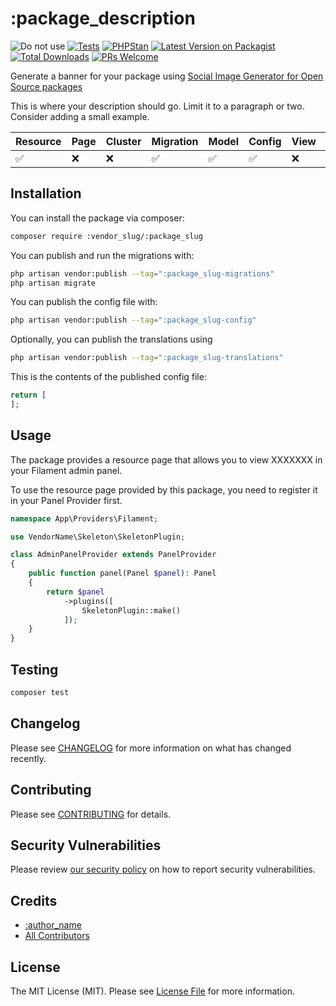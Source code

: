 # :package_description

![Do not use](https://img.shields.io/badge/Under%20development-Don't%20use-red)
[![Tests](https://github.com/:vendor_slug/:package_slug/actions/workflows/run-tests.yml/badge.svg)](https://github.com/:vendor_slug/:package_slug/actions/workflows/run-tests.yml)
[![PHPStan](https://img.shields.io/badge/PHPStan-level%205-brightgreen)](https://phpstan.org/)
[![Latest Version on Packagist](https://img.shields.io/packagist/v/:vendor_slug/:package_slug.svg?style=flat-square)](https://packagist.org/packages/:vendor_slug/:package_slug)
[![Total Downloads](https://img.shields.io/packagist/dt/:vendor_slug/:package_slug.svg?style=flat-square)](https://packagist.org/packages/:vendor_slug/:package_slug)
[![PRs Welcome](https://img.shields.io/badge/PRs-welcome-brightgreen.svg?style=flat-square)](https://github.com/:vendor_slug/:package_slug/pulls)

Generate a banner for your package using [Social Image Generator for Open Source packages](https://banners.beyondco.de/)

This is where your description should go. Limit it to a paragraph or two. Consider adding a small example.

Resource | Page | Cluster | Migration | Model | Config | View | Localization
--- | --- | --- | --- | --- | --- | --- | ---
✅ | ❌| ❌ | ✅ | ✅ | ✅ | ❌ | ✅  

## Installation

You can install the package via composer:

```bash
composer require :vendor_slug/:package_slug
```

You can publish and run the migrations with:

```bash
php artisan vendor:publish --tag=":package_slug-migrations"
php artisan migrate
```

You can publish the config file with:

```bash
php artisan vendor:publish --tag=":package_slug-config"
```

Optionally, you can publish the translations using

```bash
php artisan vendor:publish --tag=":package_slug-translations"
```

This is the contents of the published config file:

```php
return [
];
```

## Usage

The package provides a resource page that allows you to view XXXXXXX in your Filament admin panel. 

To use the resource page provided by this package, you need to register it in your Panel Provider first.

```php
namespace App\Providers\Filament;

use VendorName\Skeleton\SkeletonPlugin;

class AdminPanelProvider extends PanelProvider
{
    public function panel(Panel $panel): Panel
    {
        return $panel
            ->plugins([
                SkeletonPlugin::make()
            ]);
    }
}
```

## Testing

```bash
composer test
```

## Changelog

Please see [CHANGELOG](CHANGELOG.md) for more information on what has changed recently.

## Contributing

Please see [CONTRIBUTING](.github/CONTRIBUTING.md) for details.

## Security Vulnerabilities

Please review [our security policy](../../security/policy) on how to report security vulnerabilities.

## Credits

- [:author_name](https://github.com/:author_username)
- [All Contributors](../../contributors)

## License

The MIT License (MIT). Please see [License File](LICENSE.md) for more information.
